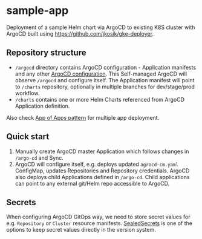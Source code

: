 # sample-app
Deployment of a sample Helm chart via ArgoCD to existing K8S cluster with ArgoCD built using https://github.com/jkosik/gke-deployer.


## Repository structure
- `/argocd` directory contains ArgoCD configuration - Application manifests and any other [ArgoCD configuration](https://argoproj.github.io/argo-cd/operator-manual/declarative-setup/#atomic-configuration). This Self-managed ArgoCD will observe `/argocd` and configure itself. The Application manifest will point to `/charts` repository, optionally in multiple branches for dev/stage/prod workflow.
- `/charts` contains one or more Helm Charts referenced from ArgoCD Application definition.

Also check [App of Apps pattern](https://argoproj.github.io/argo-cd/operator-manual/declarative-setup/#atomic-configuration) for multiple app deployment.

## Quick start
1. Manually create ArgoCD master Application which follows changes in `/argo-cd` and Sync.
2. ArgoCD will configure itself, e.g. deploys updated `agrocd-cm.yaml` ConfigMap, updates Repositories and Repository credentials.
ArgoCD also deploys child Applications defined in `/argo-cd`. Child applications can point to any external git/Helm repo accessible to ArgoCD.

## Secrets
When configuring ArgoCD GitOps way, we need to store secret values for e.g. `Repository` or `Cluster` resource manifests. [SealedSecrets](https://github.com/jkosik/gke-deployer#secrets-management) is one of the options to keep secret values directly in the version system.

